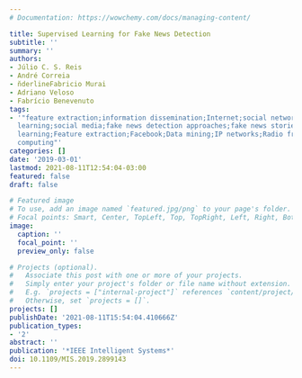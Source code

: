 ```yaml
---
# Documentation: https://wowchemy.com/docs/managing-content/

title: Supervised Learning for Fake News Detection
subtitle: ''
summary: ''
authors:
- Júlio C. S. Reis
- André Correia
- n̆derlineFabricio Murai
- Adriano Veloso
- Fabrício Benevenuto
tags:
- '"feature extraction;information dissemination;Internet;social networking (online);supervised
  learning;social media;fake news detection approaches;fake news stories;supervised
  learning;Feature extraction;Facebook;Data mining;IP networks;Radio frequency;Affective
  computing"'
categories: []
date: '2019-03-01'
lastmod: 2021-08-11T12:54:04-03:00
featured: false
draft: false

# Featured image
# To use, add an image named `featured.jpg/png` to your page's folder.
# Focal points: Smart, Center, TopLeft, Top, TopRight, Left, Right, BottomLeft, Bottom, BottomRight.
image:
  caption: ''
  focal_point: ''
  preview_only: false

# Projects (optional).
#   Associate this post with one or more of your projects.
#   Simply enter your project's folder or file name without extension.
#   E.g. `projects = ["internal-project"]` references `content/project/deep-learning/index.md`.
#   Otherwise, set `projects = []`.
projects: []
publishDate: '2021-08-11T15:54:04.410666Z'
publication_types:
- '2'
abstract: ''
publication: '*IEEE Intelligent Systems*'
doi: 10.1109/MIS.2019.2899143
---
```

